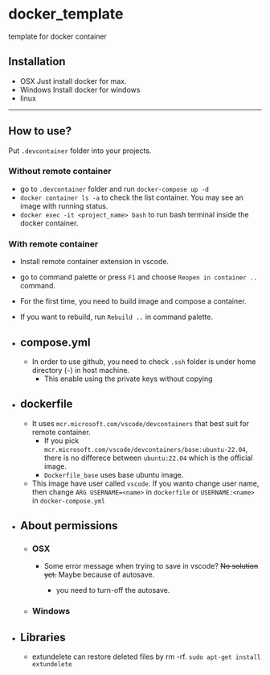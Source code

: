 # docker_template
template for docker container


## Installation
- OSX 
  Just install docker for max.
- Windows
  Install docker for windows
- linux
---
## How to use?
Put `.devcontainer` folder into your projects. 

### Without remote container

  - go to `.devcontainer` folder and run `docker-compose up -d `
  - `docker container ls -a` to check the list container. You may see an image with running status.
  - `docker exec -it <project_name> bash` to run bash terminal inside the docker container.

### With remote container
  - Install remote container extension in vscode.
  - go to command palette or press `F1` and choose `Reopen in container ..` command.
  - For the first time, you need to build image and compose a container.
  - If you want to rebuild, run `Rebuild ..` in command palette.



- ## compose.yml
  - In order to use github, you need to check `.ssh` folder is under home directory (`~`) in host machine.
    - This enable using the private keys without copying
- ## dockerfile
  - It uses `mcr.microsoft.com/vscode/devcontainers` that best suit for remote container.
    - If you pick `mcr.microsoft.com/vscode/devcontainers/base:ubuntu-22.04`, there is no differece between `ubuntu:22.04`  which is the official image.
    - `Dockerfile_base` uses base ubuntu image.
  - This image have user called `vscode`. If you wanto change user name, then change `ARG USERNAME=<name>` in `dockerfile` or `USERNAME:<name>` in `docker-compose.yml`

- ## About permissions

  - ### OSX
    - Some error message when trying to save in vscode?
      ~~No solution yet.~~
      Maybe because of autosave.
      - you need to turn-off the autosave.

      <!-- - It is severe problem. If you change permissions with `chmod 777 -R .`, then error message won't come out.
      - Other than that, no solution is provided yet. -->
        <!-- - If I choose `- ../:/home/user/project:delegated` instead of `:consistent` error doesn't raise. -->
        

  - ### Windows


- ## Libraries
  - extundelete
    can restore deleted files by rm -rf. `sudo apt-get install extundelete`
